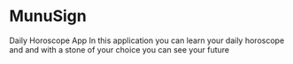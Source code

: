 # MunuSign
Daily Horoscope App
In this application you can learn your daily horoscope and and with a stone of your choice you can see your future
